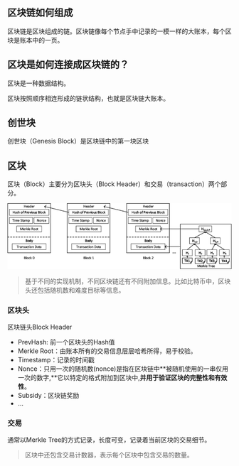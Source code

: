 ## 区块链如何组成

区块链是区块组成的链。区块链像每个节点手中记录的一模一样的大账本，每个区块是账本中的一页。



## 区块是如何连接成区块链的？

区块是一种数据结构。

区块按照顺序相连形成的链状结构，也就是区块链大账本。



## 创世块

创世块（Genesis Block）是区块链中的第一块区块



## 区块

区块（Block）主要分为区块头（Block Header）和交易（transaction）两个部分。

![image-20240102120148493](assets\image-20240102120148493.png)

> 基于不同的实现机制，不同区块链还有不同附加信息。比如比特币中，区块头还包括随机数和难度目标等信息。

### 区块头

区块链头Block Header

- PrevHash: 前一个区块头的Hash值
- Merkle Root：由账本所有的交易信息层层哈希所得，易于校验。
- Timestamp：记录的时间戳
- Nonce：只用一次的随机数(nonce)是指在区块链中**被随机使用的一串仅用一次的数字,**它以特定的格式附加到区块中,**并用于验证区块的完整性和有效性**。
- Subsidy：区块链奖励
- ...



### **交易**

通常以Merkle Tree的方式记录，长度可变，记录着当前区块的交易细节。

> 区块中还包含交易计数器，表示每个区块中包含交易的数量。







